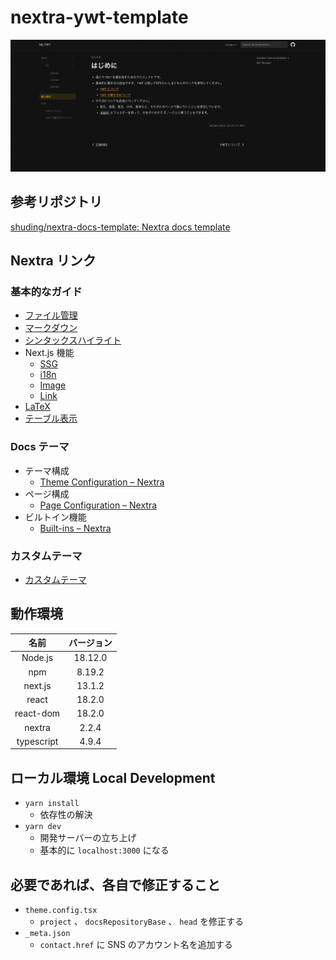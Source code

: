 # nextra-ywt-template

![ホーム](.github/screenshot.png)

## 参考リポジトリ

[shuding/nextra-docs-template: Nextra docs template](https://github.com/shuding/nextra-docs-template)

## Nextra リンク

### 基本的なガイド

- [ファイル管理](https://nextra.site/docs/guide/organize-files)
- [マークダウン](https://nextra.site/docs/guide/markdown)
- [シンタックスハイライト](https://nextra.site/docs/guide/syntax-highlighting)
- Next.js 機能
  - [SSG](https://nextra.site/docs/guide/ssg)
  - [i18n](https://nextra.site/docs/guide/i18n)
  - [Image](https://nextra.site/docs/guide/image)
  - [Link](https://nextra.site/docs/guide/link)
- [LaTeX](https://nextra.site/docs/guide/latex)
- [テーブル表示](https://nextra.site/docs/guide/advanced/table)

### Docs テーマ

- テーマ構成
  - [Theme Configuration – Nextra](https://nextra.site/docs/docs-theme/theme-configuration)
- ページ構成
  - [Page Configuration – Nextra](https://nextra.site/docs/docs-theme/page-configuration)
- ビルトイン機能
  - [Built-ins – Nextra](https://nextra.site/docs/docs-theme/built-ins)

### カスタムテーマ

- [カスタムテーマ](https://nextra.site/docs/custom-theme)

## 動作環境

|    名前    | バージョン |
| :--------: | :--------: |
|  Node.js   |  18.12.0   |
|    npm     |   8.19.2   |
|  next.js   |   13.1.2   |
|   react    |   18.2.0   |
| react-dom  |   18.2.0   |
|   nextra   |   2.2.4    |
| typescript |   4.9.4    |

## ローカル環境 Local Development

- `yarn install`
  - 依存性の解決
- `yarn dev`
  - 開発サーバーの立ち上げ
  - 基本的に `localhost:3000` になる

## 必要であれば、各自で修正すること

- `theme.config.tsx`
  - `project` 、 `docsRepositoryBase` 、 `head` を修正する
- `_meta.json`
  - `contact.href` に SNS のアカウント名を追加する
